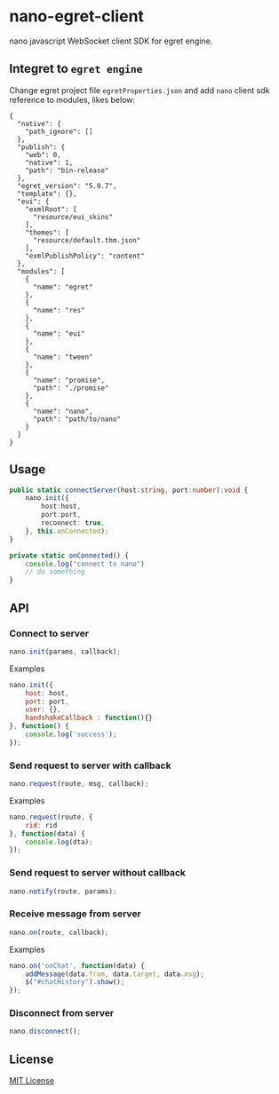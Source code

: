 # nano-egret-client
nano javascript WebSocket client SDK for egret engine.

## Integret to `egret engine`
Change egret project file `egretProperties.json` and add `nano` client sdk reference to modules, likes below:
```
{
  "native": {
    "path_ignore": []
  },
  "publish": {
    "web": 0,
    "native": 1,
    "path": "bin-release"
  },
  "egret_version": "5.0.7",
  "template": {},
  "eui": {
    "exmlRoot": [
      "resource/eui_skins"
    ],
    "themes": [
      "resource/default.thm.json"
    ],
    "exmlPublishPolicy": "content"
  },
  "modules": [
    {
      "name": "egret"
    },
    {
      "name": "res"
    },
    {
      "name": "eui"
    },
    {
      "name": "tween"
    },
    {
      "name": "promise",
      "path": "./promise"
    },
    {
      "name": "nano",
      "path": "path/to/nano"
    }
  ]
}
```

## Usage
```typescript
public static connectServer(host:string, port:number):void {
    nano.init({
        host:host,
        port:port,
        reconnect: true,
    }, this.onConnected);
}

private static onConnected() {
    console.log("connect to nano")
    // do something
}
```

## API

### Connect to server

```javascript
nano.init(params, callback);
```

Examples

```javascript
nano.init({
    host: host,
    port: port,
	user: {},
	handshakeCallback : function(){}
}, function() {
	console.log('success');
});
```

### Send request to server with callback

```javascript
nano.request(route, msg, callback);
```

Examples

```javascript
nano.request(route, {
	rid: rid
}, function(data) {
	console.log(dta);	
});
```

### Send request to server without callback

```javascript
nano.notify(route, params);
```

### Receive message from server

```javascript
nano.on(route, callback); 
```

Examples

```javascript
nano.on('onChat', function(data) {
	addMessage(data.from, data.target, data.msg);
	$("#chatHistory").show();
});
```

### Disconnect from server

```javascript
nano.disconnect();
```

## License

[MIT License](./LICENSE)
